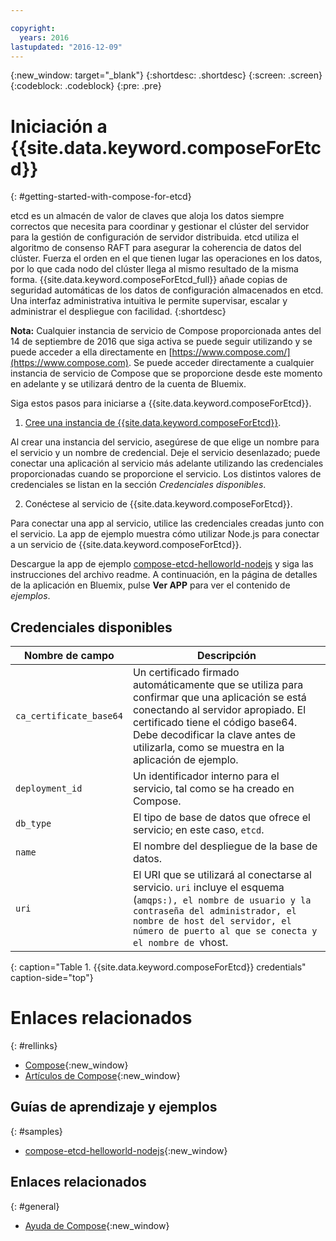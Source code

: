 ```yaml
---

copyright:
  years: 2016
lastupdated: "2016-12-09"
---
```


{:new_window: target="_blank"}
{:shortdesc: .shortdesc}
{:screen: .screen}
{:codeblock: .codeblock}
{:pre: .pre}

# Iniciación a {{site.data.keyword.composeForEtcd}}
{: #getting-started-with-compose-for-etcd}

etcd es un almacén de valor de claves que aloja los datos siempre correctos que necesita para coordinar y gestionar el clúster del servidor para la gestión de configuración de servidor distribuida. etcd utiliza el algoritmo de consenso RAFT para asegurar la coherencia de datos del clúster. Fuerza el orden en el que tienen lugar las operaciones en los datos, por lo que cada nodo del clúster llega al mismo resultado de la misma forma. {{site.data.keyword.composeForEtcd_full}} añade copias de seguridad automáticas de los datos de configuración almacenados en etcd. Una interfaz administrativa intuitiva le permite supervisar, escalar y administrar el despliegue con facilidad.
{:shortdesc}

**Nota:** Cualquier instancia de servicio de Compose proporcionada antes del 14 de septiembre de 2016 que siga activa se puede seguir utilizando y se puede acceder a ella directamente en [https://www.compose.com/](https://www.compose.com). Se puede acceder directamente a cualquier instancia de servicio de Compose que se proporcione desde este momento en adelante y se utilizará dentro de la cuenta de Bluemix.

Siga estos pasos para iniciarse a {{site.data.keyword.composeForEtcd}}.

1. [Cree una instancia de {{site.data.keyword.composeForEtcd}}](https://console.ng.bluemix.net/catalog/services/compose-for-etcd/).

  Al crear una instancia del servicio, asegúrese de que elige un nombre para el servicio y un nombre de credencial. Deje el servicio desenlazado; puede conectar una aplicación al servicio más adelante utilizando las credenciales proporcionadas cuando se proporcione el servicio. Los distintos valores de credenciales se listan en la sección *Credenciales disponibles*.

2. Conéctese al servicio de {{site.data.keyword.composeForEtcd}}.

Para conectar una app al servicio, utilice las credenciales creadas junto con el servicio. La app de ejemplo muestra cómo utilizar Node.js para conectar a un servicio de {{site.data.keyword.composeForEtcd}}.

Descargue la app de ejemplo [compose-etcd-helloworld-nodejs](https://github.com/IBM-Bluemix/compose-etcd-helloworld-nodejs) y siga las instrucciones del archivo readme. A continuación, en la página de detalles de la aplicación en Bluemix, pulse **Ver APP** para ver el contenido de *ejemplos*.

## Credenciales disponibles

Nombre de campo|Descripción
----------|-----------
`ca_certificate_base64`|Un certificado firmado automáticamente que se utiliza para confirmar que una aplicación se está conectando al servidor apropiado. El certificado tiene el código base64. Debe decodificar la clave antes de utilizarla, como se muestra en la aplicación de ejemplo.
`deployment_id`|Un identificador interno para el servicio, tal como se ha creado en Compose.
`db_type`|El tipo de base de datos que ofrece el servicio; en este caso, `etcd`.
`name`|El nombre del despliegue de la base de datos.
`uri`|El URI que se utilizará al conectarse al servicio. `uri` incluye el esquema (`amqps:), el nombre de usuario y la contraseña del administrador, el nombre de host del servidor, el número de puerto al que se conecta y el nombre de `vhost.
{: caption="Table 1. {{site.data.keyword.composeForEtcd}} credentials" caption-side="top"}

# Enlaces relacionados
{: #rellinks}

* [Compose](https://www.compose.com){:new_window}
* [Artículos de Compose](https://www.compose.com/articles/){:new_window}

## Guías de aprendizaje y ejemplos
{: #samples}
* [compose-etcd-helloworld-nodejs](https://github.com/IBM-Bluemix/compose-etcd-helloworld-nodejs){:new_window}

## Enlaces relacionados
{: #general}
* [Ayuda de Compose](https://help.compose.com/docs){:new_window}
